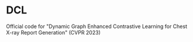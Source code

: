 # DCL
Official code for "Dynamic Graph Enhanced Contrastive Learning for Chest X-ray Report Generation" (CVPR 2023)
